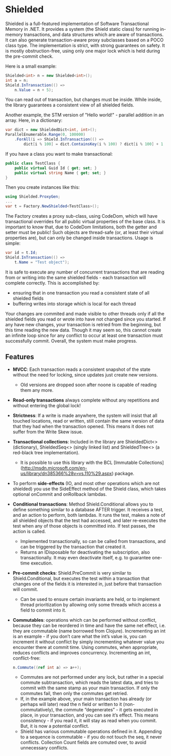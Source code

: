 Shielded
========

Shielded is a full-featured implementation of Software Transactional Memory
in .NET. It provides a system (the Shield static class) for running in-memory
transactions, and data structures which are aware of transactions. It can also
generate transaction-aware proxy subclasses based on a POCO class type. The
implementation is strict, with strong guarantees on safety. It is mostly
obstruction-free, using only one major lock which is held during the pre-commit
check.

Here is a small example:

```csharp
Shielded<int> n = new Shielded<int>();
int a = n;
Shield.InTransaction(() =>
    n.Value = n + 5);
```

You can read out of transaction, but changes must be inside. While inside,
the library guarantees a consistent view of all shielded fields.

Another example, the STM version of "Hello world!" - parallel addition in an
array. Here, in a dictionary:

```csharp
var dict = new ShieldedDict<int, int>();
ParallelEnumerable.Range(0, 100000)
    .ForAll(i => Shield.InTransaction(() =>
        dict[i % 100] = dict.ContainsKey(i % 100) ? dict[i % 100] + 1 : 1));
```

If you have a class you want to make transactional:

```csharp
public class TestClass {
    public virtual Guid Id { get; set; }
    public virtual string Name { get; set; }
}
```

Then you create instances like this:

```csharp
using Shielded.ProxyGen;
...
var t = Factory.NewShielded<TestClass>();
```

The Factory creates a proxy sub-class, using CodeDom, which will have transactional
overrides for all public virtual properties of the base class. It is important to
know that, due to CodeDom limitations, both the getter and setter must be public!
Such objects are thread-safe (or, at least their virtual properties are), but can
only be changed inside transactions. Usage is simple:

```csharp
var id = t.Id;
Shield.InTransaction(() =>
    t.Name = "Test object");
```

It is safe to execute any number of concurrent transactions that are reading from
or writing into the same shielded fields - each transaction will complete correctly.
This is accomplished by:
* ensuring that in one transaction you read a consistent state of
all shielded fields
* buffering writes into storage which is local for each thread

Your changes are commited and made visible to other threads only if all
the shielded fields you read or wrote into have not changed since you
started. If any have new changes, your transaction is retried from the
beginning, but this time reading the new data. Though it may seem so,
this cannot create an infinite loop since for any conflict to occur at
least one transaction must successfully commit. Overall, the system must
make progress.

Features
--------

* **MVCC**: Each transaction reads a consistent snapshot of the state without
the need for locking, since updates just create new versions.
    * Old versions are dropped soon after noone is capable of reading them
    any more.
* **Read-only transactions** always complete without any repetitions and
without entering the global lock!
* **Strictness**: If a write is made anywhere, the system will insist that
all touched locations, read or written, still contain the same version
of data that they had when the transaction opened. This means it does not
suffer from the Write Skew issue.
* **Transactional collections**: Included in the library are ShieldedDict<>
(dictionary), ShieldedSeq<> (singly linked list) and ShieldedTree<> (a
red-black tree implementation).
    * It is possible to use this library with the BCL [Immutable Collections]
    (http://msdn.microsoft.com/en-us/library/dn385366%28v=vs.110%29.aspx) package.
* To perform **side-effects** (IO, and most other operations which are not
shielded) you use the SideEffect method of the Shield class, which takes
optional onCommit and onRollback lambdas.
* **Conditional transactions**: Method Shield.Conditional allows you
to define something similar to a database AFTER trigger. It receives a test, and
an action to perform, both lambdas. It runs the test, makes a note of
all shielded objects that the test had accessed, and later re-executes
the test when any of those objects is committed into. If test passes, the
action is called.
    * Implemented transactionally, so can be called from transactions, and
    can be triggered by the transaction that created it.
    * Returns an IDisposable for deactivating the subscription, also
    transactionally. It may even deactivate itself, e.g. to guarantee one-time execution.
* **Pre-commit checks**: Shield.PreCommit is very similar to Shield.Conditional,
but executes the test within a transaction that changes one of the fields it is
interested in, just before that transaction will commit.
    * Can be used to ensure certain invariants are held, or to implement
    thread prioritization by allowing only some threads which access a field
    to commit into it.
* **Commutables**: operations which can be performed without conflict, because
they can be reordered in time and have the same net effect, i.e. they are
commutable (name borrowed from Clojure). Incrementing an int is an
example - if you don’t care what the int’s value is, you can increment it
without conflict by simply incrementing whatever value you encounter there
at commit time. Using commutes, when appropriate, reduces conflicts and
improves concurrency. Incrementing an int, conflict-free:

    ```csharp
    n.Commute((ref int a) => a++);
    ```

    * Commutes are not performed under any lock, but rather in a special
    commute subtransaction, which reads the latest data, and tries to
    commit with the same stamp as your main transaction. If only the commutes
    fail, then only the commutes get retried.
    * If, in the example above, your main transaction has already (or perhaps
    will later) read the n field or written to it (non-commutatively), the
    commute “degenerates” - it gets executed in place, in your transaction,
    and you can see it’s effect. This means consistency - if you read it, it
    will stay as read when you commit. But, it is now a potential conflict.
    * Shield has various commutable operations defined in it. Appending to a
    sequence is commutable - if you do not touch the seq, it never conflicts.
    Collection Count fields are comuted over, to avoid unnecessary conflicts.

